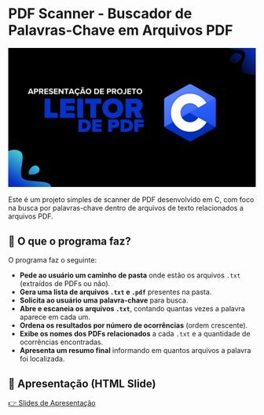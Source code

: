 # PDF Scanner - Buscador de Palavras-Chave em Arquivos PDF

![imagem](leitor-de-pdf.png)

Este é um projeto simples de scanner de PDF desenvolvido em C, com foco na busca por palavras-chave dentro de arquivos de texto relacionados a arquivos PDF.

## 📌 O que o programa faz?

O programa faz o seguinte:

- **Pede ao usuário um caminho de pasta** onde estão os arquivos `.txt` (extraídos de PDFs ou não).
- **Gera uma lista de arquivos `.txt` e `.pdf`** presentes na pasta.
- **Solicita ao usuário uma palavra-chave** para busca.
- **Abre e escaneia os arquivos `.txt`**, contando quantas vezes a palavra aparece em cada um.
- **Ordena os resultados por número de ocorrências** (ordem crescente).
- **Exibe os nomes dos PDFs relacionados** a cada `.txt` e a quantidade de ocorrências encontradas.
- **Apresenta um resumo final** informando em quantos arquivos a palavra foi localizada.

## 🎤 Apresentação (HTML Slide)

[👉 Slides de Apresentação](https://eduardomolica.github.io/scaner-de-pdf/slides.html)
